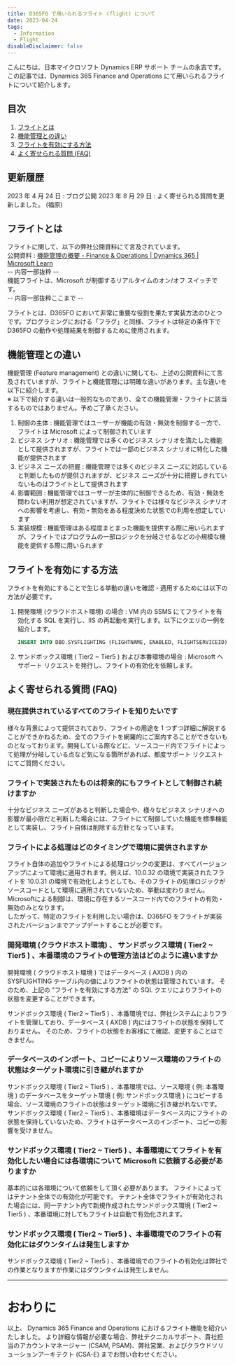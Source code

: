 ```yaml
---
title: D365FO で用いられるフライト (flight) について
date: 2023-04-24
tags:
  - Information
  - Flight
disableDisclaimer: false
---
```


こんにちは、日本マイクロソフト Dynamics ERP サポート チームの永吉です。
この記事では、Dynamics 365 Finance and Operations にて用いられるフライトについて紹介します。

<!-- more -->

## 目次  
1. [フライトとは](#anchor-what-is-flight)  
1. [機能管理との違い](#anchor-diff-feat-mgmt)  
1. [フライトを有効にする方法](#anchor-how-to-enable)  
1. [よく寄せられる質問 (FAQ)](#anchor-faq)  

## 更新履歴  
2023 年 4 月 24 日 : ブログ公開
2023 年 8 月 29 日 : よく寄せられる質問を更新しました。 (福原)


<a id='anchor-what-is-flight'></a>
## フライトとは
フライトに関して、以下の弊社公開資料にて言及されています。  
公開資料 : [機能管理の概要 - Finance & Operations | Dynamics 365 | Microsoft Learn](https://learn.microsoft.com/ja-jp/dynamics365/fin-ops-core/fin-ops/get-started/feature-management/feature-management-overview#what-is-feature-flighting-and-how-does-it-relate-to-feature-management)  
-- 内容一部抜粋 --  
機能フライトは、Microsoft が制御するリアルタイムのオン/オフ スイッチです。  
-- 内容一部抜粋ここまで --  

フライトとは、D365FO において非常に重要な役割を果たす実装方法のひとつです。プログラミングにおける「フラグ」と同様、フライトは特定の条件下で D365FO の動作や処理結果を制御するために使用されます。

<a id='anchor-diff-feat-mgmt'></a>
## 機能管理との違い
機能管理 (Feature management) との違いに関しても、上述の公開資料にて言及されていますが、フライトと機能管理には明確な違いがあります。主な違いを以下に紹介します。   
※ 以下で紹介する違いは一般的なものであり、全ての機能管理・フライトに該当するものではありません。予めご了承ください。 
1. 制御の主体 : 機能管理ではユーザーが機能の有効・無効を制御する一方で、フライトは Microsoft によって制御されています
1. ビジネス シナリオ : 機能管理では多くのビジネス シナリオを満たした機能として提供されますが、フライトでは一部のビジネス シナリオに特化した機能が提供されます
1. ビジネス ニーズの把握 : 機能管理では多くのビジネス ニーズに対応していると判断したものが提供されますが、ビジネス ニーズが十分に把握しきれていないものはフライトとして提供されます
1. 影響範囲 : 機能管理ではユーザーが主体的に制御できるため、有効・無効を問わない利用が想定されていますが、フライトでは様々なビジネス シナリオへの影響を考慮し、有効・無効をある程度決めた状態での利用を想定しています
1. 実装規模 : 機能管理はある程度まとまった機能を提供する際に用いられますが、フライトではプログラムの一部ロジックを分岐させるなどの小規模な機能を提供する際に用いられます

<a id='anchor-how-to-enable'></a>
## フライトを有効にする方法
フライトを有効にすることで生じる挙動の違いを確認・適用するためには以下の方法が必要です。  
1. 開発環境 (クラウドホスト環境) の場合 : VM 内の SSMS にてフライトを有効化する SQL を実行し、IIS の再起動を実行します。以下にクエリの一例を紹介します。
    ```SQL  
    INSERT INTO DBO.SYSFLIGHTING (FLIGHTNAME, ENABLED, FLIGHTSERVICEID)VALUES ('ReqCalcRestartResumeNativeToggle', 1, 12719367)  
    ```  
1. サンドボックス環境 ( Tier2 ~ Tier5 ) および本番環境の場合 : Microsoft へサポート リクエストを発行し、フライトの有効化を依頼します。

<a id='anchor-faq'></a>
## よく寄せられる質問 (FAQ)
### 現在提供されているすべてのフライトを知りたいです
様々な背景によって提供されており、フライトの用途を 1 つずつ詳細に解説することができかねるため、全てのフライトを網羅的にご案内することができないものとなっております。開発している際などに、ソースコード内でフライトによって処理が分岐している点など気になる箇所があれば、都度サポート リクエストにてご質問ください。  
  
### フライトで実装されたものは将来的にもフライトとして制御され続けますか
十分なビジネス ニーズがあると判断した場合や、様々なビジネス シナリオへの影響が最小限だと判断した場合には、フライトにて制御していた機能を標準機能として実装し、フライト自体は削除する方針となっています。  

### フライトによる処理はどのタイミングで環境に提供されますか
フライト自体の追加やフライトによる処理ロジックの変更は、すべてバージョンアップによって環境に適用されます。例えば、10.0.32 の環境で実装されたフライトを 10.0.31 の環境で有効化しようとしても、そのフライトの処理ロジックがソースコードとして環境に適用されていないため、挙動は変わりません。Microsoftによる制御は、環境に存在するソースコード内でのフライトの有効・無効のみとなります。  
したがって、特定のフライトを利用したい場合は、D365FO をフライトが実装されたバージョンまでアップデートすることが必要です。

### 開発環境 (クラウドホスト環境) 、 サンドボックス環境 ( Tier2 ~ Tier5 ) 、本番環境のフライトの管理方法はどのように違いますか
開発環境 ( クラウドホスト環境 ) ではデータベース ( AXDB ) 内の SYSFLIGHTING テーブル内の値によりフライトの状態は管理されています。
そのため、上記の "フライトを有効にする方法" の SQL クエリによりフライトの状態を変更することができます。

サンドボックス環境 ( Tier2 ~ Tier5 ) 、本番環境では、弊社システムによりフライトを管理しており、データベース ( AXDB ) 内にはフライトの状態を保持しておりません。
そのため、フライトの状態をお客様にて確認、変更することはできません。

### データベースのインポート、コピーによりソース環境のフライトの状態はターゲット環境に引き継がれますか
サンドボックス環境 ( Tier2 ~ Tier5 ) 、本番環境では、ソース環境 ( 例: 本番環境 ) のデータベースをターゲット環境 ( 例: サンドボックス環境 ) にコピーする場合、ソース環境のフライトの状態はターゲット環境に引き継がれないです。
サンドボックス環境 ( Tier2 ~ Tier5 ) 、本番環境はデータベース内にフライトの状態を保持していないため、フライトはデータベースのインポート、コピーの影響を受けません。

### サンドボックス環境 ( Tier2 ~ Tier5 ) 、本番環境にてフライトを有効化したい場合には各環境について Microsoft に依頼する必要がありますか
基本的には各環境について依頼をして頂く必要があります。
フライトによってはテナント全体での有効化が可能です。
テナント全体でフライトが有効化された場合には、同一テナント内で新規作成されたサンドボックス環境 ( Tier2 ~ Tier5 ) 、本番環境に対してもフライトは自動で有効化されます。

### サンドボックス環境 ( Tier2 ~ Tier5 ) 、本番環境でのフライトの有効化にはダウンタイムは発生しますか
サンドボックス環境 ( Tier2 ~ Tier5 ) 、本番環境でのフライトの有効化は弊社での作業となりますが作業にはダウンタイムは発生しません。


---
# おわりに  

以上、 Dynamics 365 Finance and Operations におけるフライト機能を紹介いたしました。
より詳細な情報が必要な場合、弊社テクニカルサポート、貴社担当のアカウントマネージャー (CSAM, PSAM)、弊社営業、およびクラウドソリューションアーキテクト (CSA-E) までお問い合わせください。